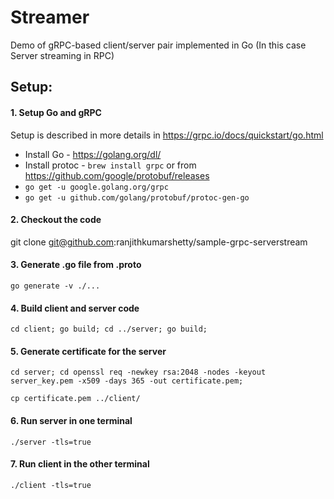 # Streamer
Demo of gRPC-based client/server pair implemented in Go (In this case Server streaming in RPC)

## Setup:
#### 1. Setup Go and gRPC
Setup is described in more details in https://grpc.io/docs/quickstart/go.html
* Install Go - https://golang.org/dl/ 
* Install protoc - `brew install grpc` or from https://github.com/google/protobuf/releases
* `go get -u google.golang.org/grpc`
* `go get -u github.com/golang/protobuf/protoc-gen-go`

#### 2. Checkout the code
git clone git@github.com:ranjithkumarshetty/sample-grpc-serverstream

#### 3. Generate .go file from .proto
`go generate -v ./...`

#### 4. Build client and server code
`cd client; go build; cd ../server; go build;`

#### 5. Generate certificate for the server
`cd server; cd openssl req -newkey rsa:2048 -nodes -keyout server_key.pem -x509 -days 365 -out certificate.pem;`

`cp certificate.pem ../client/`

#### 6. Run server in one terminal
`./server -tls=true`

#### 7. Run client in the other terminal
`./client -tls=true`
